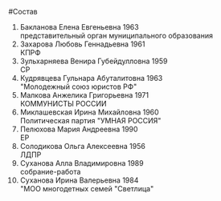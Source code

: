 #Состав
1. Бакланова Елена Евгеньевна 1963   
    представительный орган муниципального образования
2. Захарова Любовь Геннадьевна 1961   
    КПРФ
3. Зульхарняева Венира Губейдулловна 1959   
    СР
4. Кудрявцева Гульнара Абуталитовна 1963   
    "Молодежный союз юристов РФ"
5. Малкова Анжелика Григорьевна 1971   
    КОММУНИСТЫ РОССИИ
6. Миклашевская Ирина Михайловна 1960   
    Политическая партия "УМНАЯ РОССИЯ"
7. Пелюхова Мария Андреевна 1990   
    ЕР
8. Солодикова Ольга Алексеевна 1956   
    ЛДПР
9. Суханова Алла Владимировна 1989   
    собрание-работа
10. Суханова Ирина Валерьевна 1984   
    "МОО многодетных семей "Светлица"
